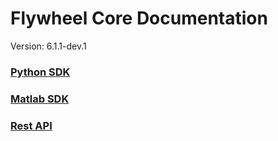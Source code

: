 # Flywheel Core Documentation
Version: 6.1.1-dev.1

### [Python SDK](python/)

### [Matlab SDK](matlab/)

### [Rest API](swagger/index.html)

